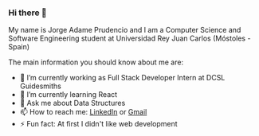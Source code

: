 ### Hi there 👋

My name is Jorge Adame Prudencio and I am a Computer Science and Software Engineering student at Universidad Rey Juan Carlos (Móstoles - Spain)

The main information you should know about me are:

- 🔭 I’m currently working as Full Stack Developer Intern at DCSL Guidesmiths
- 🌱 I’m currently learning React
- 💬 Ask me about Data Structures
- 📫 How to reach me: [LinkedIn](https://www.linkedin.com/in/jorge-ap23/) or [Gmail](mailto:jorgeadameprudencio@gmail.com)
- ⚡ Fun fact: At first I didn't like web development
